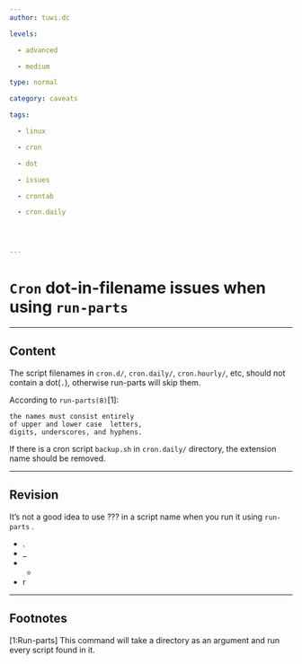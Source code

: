 ```yaml
---
author: tuwi.dc

levels:

  - advanced

  - medium

type: normal

category: caveats

tags:

  - linux

  - cron

  - dot

  - issues

  - crontab

  - cron.daily




---
```


# `Cron` dot-in-filename issues when using `run-parts`

---

## Content

The script filenames in `cron.d/`, `cron.daily/`, `cron.hourly/`, etc, should not contain a dot(`.`), otherwise run-parts will skip them.

According to `run-parts(8)`[1]:

```
the names must consist entirely
of upper and lower case  letters,
digits, underscores, and hyphens.
```

If there is a cron script `backup.sh` in `cron.daily/` directory, the extension name should be removed.

---

## Revision

It’s not a good idea to use ??? in a script name when you run it using `run-parts` .

- .
- \_
- -
- r

---

## Footnotes

[1:Run-parts]
This command will take a directory as an argument and run every script found in it.
